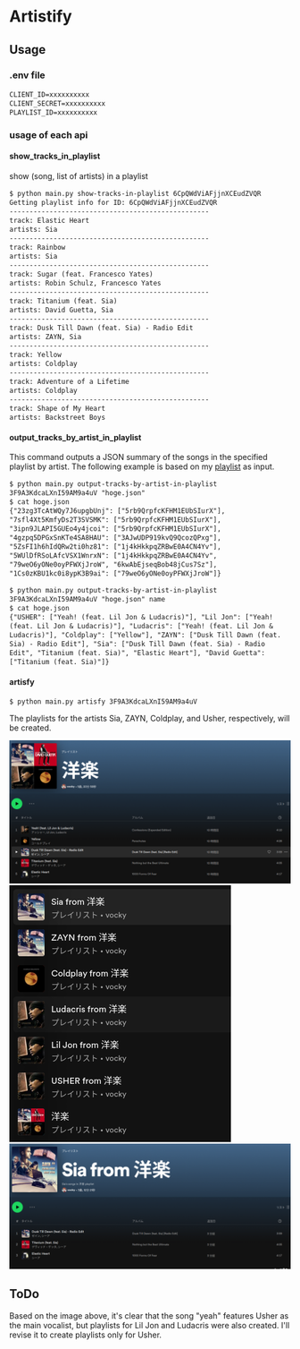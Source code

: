 # Artistify



## Usage

### .env file
```plaintext
CLIENT_ID=xxxxxxxxxx
CLIENT_SECRET=xxxxxxxxxx
PLAYLIST_ID=xxxxxxxxxx
```


### usage of each api

#### show_tracks_in_playlist
show (song, list of artists) in a playlist
```
$ python main.py show-tracks-in-playlist 6CpQWdViAFjjnXCEudZVQR
Getting playlist info for ID: 6CpQWdViAFjjnXCEudZVQR
--------------------------------------------------
track: Elastic Heart
artists: Sia
--------------------------------------------------
track: Rainbow
artists: Sia
--------------------------------------------------
track: Sugar (feat. Francesco Yates)
artists: Robin Schulz, Francesco Yates
--------------------------------------------------
track: Titanium (feat. Sia)
artists: David Guetta, Sia
--------------------------------------------------
track: Dusk Till Dawn (feat. Sia) - Radio Edit
artists: ZAYN, Sia
--------------------------------------------------
track: Yellow
artists: Coldplay
--------------------------------------------------
track: Adventure of a Lifetime
artists: Coldplay
--------------------------------------------------
track: Shape of My Heart
artists: Backstreet Boys
```

#### output_tracks_by_artist_in_playlist
This command outputs a JSON summary of the songs in the specified playlist by artist.
The following example is based on my [playlist](https://open.spotify.com/playlist/3F9A3KdcaLXnI59AM9a4uV?si=fc9bea86aa784d62) as input.
```
$ python main.py output-tracks-by-artist-in-playlist 3F9A3KdcaLXnI59AM9a4uV "hoge.json" 
$ cat hoge.json
{"23zg3TcAtWQy7J6upgbUnj": ["5rb9QrpfcKFHM1EUbSIurX"], "7sfl4Xt5KmfyDs2T3SVSMK": ["5rb9QrpfcKFHM1EUbSIurX"], "3ipn9JLAPI5GUEo4y4jcoi": ["5rb9QrpfcKFHM1EUbSIurX"], "4gzpq5DPGxSnKTe4SA8HAU": ["3AJwUDP919kvQ9QcozQPxg"], "5ZsFI1h6hIdQRw2ti0hz81": ["1j4kHkkpqZRBwE0A4CN4Yv"], "5WUlDfRSoLAfcVSX1WnrxN": ["1j4kHkkpqZRBwE0A4CN4Yv", "79weO6yONe0oyPFWXjJroW", "6kwAbEjseqBob48jCus7Sz"], "1Cs0zKBU1kc0i8ypK3B9ai": ["79weO6yONe0oyPFWXjJroW"]}
```

```
$ python main.py output-tracks-by-artist-in-playlist 3F9A3KdcaLXnI59AM9a4uV "hoge.json" name
$ cat hoge.json
{"USHER": ["Yeah! (feat. Lil Jon & Ludacris)"], "Lil Jon": ["Yeah! (feat. Lil Jon & Ludacris)"], "Ludacris": ["Yeah! (feat. Lil Jon & Ludacris)"], "Coldplay": ["Yellow"], "ZAYN": ["Dusk Till Dawn (feat. Sia) - Radio Edit"], "Sia": ["Dusk Till Dawn (feat. Sia) - Radio Edit", "Titanium (feat. Sia)", "Elastic Heart"], "David Guetta": ["Titanium (feat. Sia)"]}
```


#### artisfy
```
$ python main.py artisfy 3F9A3KdcaLXnI59AM9a4uV
```
The playlists for the artists Sia, ZAYN, Coldplay, and Usher, respectively, will be created.

![original](./img/origin.png)
![new_playlists](./img/new_playlists.png)
![sia_playlist](./img/sia.png)

## ToDo
Based on the image above, it's clear that the song "yeah" features Usher as the main vocalist, but playlists for Lil Jon and Ludacris were also created. I'll revise it to create playlists only for Usher.
